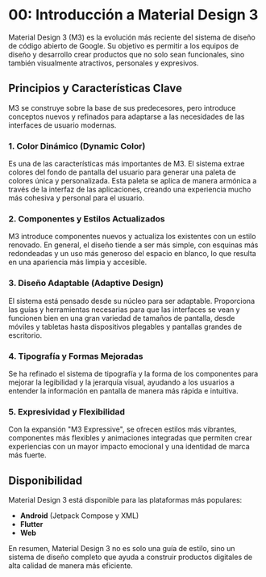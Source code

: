 
# 00: Introducción a Material Design 3

Material Design 3 (M3) es la evolución más reciente del sistema de diseño de código abierto de Google. Su objetivo es permitir a los equipos de diseño y desarrollo crear productos que no solo sean funcionales, sino también visualmente atractivos, personales y expresivos.

## Principios y Características Clave

M3 se construye sobre la base de sus predecesores, pero introduce conceptos nuevos y refinados para adaptarse a las necesidades de las interfaces de usuario modernas.

### 1. Color Dinámico (Dynamic Color)

Es una de las características más importantes de M3. El sistema extrae colores del fondo de pantalla del usuario para generar una paleta de colores única y personalizada. Esta paleta se aplica de manera armónica a través de la interfaz de las aplicaciones, creando una experiencia mucho más cohesiva y personal para el usuario.

### 2. Componentes y Estilos Actualizados

M3 introduce componentes nuevos y actualiza los existentes con un estilo renovado. En general, el diseño tiende a ser más simple, con esquinas más redondeadas y un uso más generoso del espacio en blanco, lo que resulta en una apariencia más limpia y accesible.

### 3. Diseño Adaptable (Adaptive Design)

El sistema está pensado desde su núcleo para ser adaptable. Proporciona las guías y herramientas necesarias para que las interfaces se vean y funcionen bien en una gran variedad de tamaños de pantalla, desde móviles y tabletas hasta dispositivos plegables y pantallas grandes de escritorio.

### 4. Tipografía y Formas Mejoradas

Se ha refinado el sistema de tipografía y la forma de los componentes para mejorar la legibilidad y la jerarquía visual, ayudando a los usuarios a entender la información en pantalla de manera más rápida e intuitiva.

### 5. Expresividad y Flexibilidad

Con la expansión "M3 Expressive", se ofrecen estilos más vibrantes, componentes más flexibles y animaciones integradas que permiten crear experiencias con un mayor impacto emocional y una identidad de marca más fuerte.

## Disponibilidad

Material Design 3 está disponible para las plataformas más populares:

*   **Android** (Jetpack Compose y XML)
*   **Flutter**
*   **Web**

En resumen, Material Design 3 no es solo una guía de estilo, sino un sistema de diseño completo que ayuda a construir productos digitales de alta calidad de manera más eficiente.
